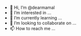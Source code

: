 - 👋 Hi, I’m @dearmamal
- 👀 I’m interested in ...
- 🌱 I’m currently learning ...
- 💞️ I’m looking to collaborate on ...
- 📫 How to reach me ...

<!---
dearmamal/dearmamal is a ✨ special ✨ repository because its `README.md` (this file) appears on your GitHub profile.
You can click the Preview link to take a look at your changes.
--->
